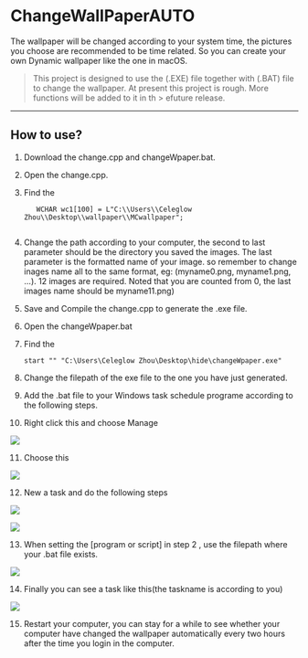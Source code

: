 # ChangeWallPaperAUTO
The wallpaper will be changed according to your system time, the pictures you choose are recommended to  be time related. So you can create your own Dynamic wallpaper like the one in macOS.

> This project is designed to use the (.EXE) file together with (.BAT) file to change the wallpaper. At present this project is rough. More functions will be added to it in th > efuture release.

-----

## How to use?

1. Download the change.cpp and changeWpaper.bat.

2. Open the change.cpp.

3. Find the 
   
   ```
      WCHAR wc1[100] = L"C:\\Users\\Celeglow Zhou\\Desktop\\wallpaper\\MCwallpaper";
    
   ```

4. Change the path according to your computer, the second to last parameter should be the directory you saved the images. The last parameter is the formatted name of your image. so remember to change inages name all to the same format, eg: (myname0.png, myname1.png, ...). 12 images are required.  Noted that you are counted from 0,  the last images name should be myname11.png)

5. Save and Compile the change.cpp to generate the .exe file.

6. Open the changeWpaper.bat

7. Find the
   
   ```
   start "" "C:\Users\Celeglow Zhou\Desktop\hide\changeWpaper.exe"
   ```

8. Change the filepath of the exe file to the one you have just generated.

9. Add the .bat file to your Windows task schedule programe according to the following steps.

10. Right click this and choose Manage

![](https://github.com/Zhouyuankun/ChangeWallPaperAUTO/edit/main/resources/set1.png)

11. Choose this

![](https://github.com/Zhouyuankun/ChangeWallPaperAUTO/edit/main/resources/set2.png)

12. New a task and do the following steps

![](https://github.com/Zhouyuankun/ChangeWallPaperAUTO/edit/main/resources/set3.png)

![](https://github.com/Zhouyuankun/ChangeWallPaperAUTO/edit/main/resources/set4.png)

13. When setting the [program or script] in step 2 , use the filepath where your .bat file exists. 

![](https://github.com/Zhouyuankun/ChangeWallPaperAUTO/edit/main/resources/set5.png)

14. Finally you can see a task like this(the taskname is according to you)

![](https://github.com/Zhouyuankun/ChangeWallPaperAUTO/edit/main/resources/set6.png)

15. Restart your computer, you can stay for a while to see whether your computer have changed the wallpaper automatically every two hours after the time you login in the computer.
